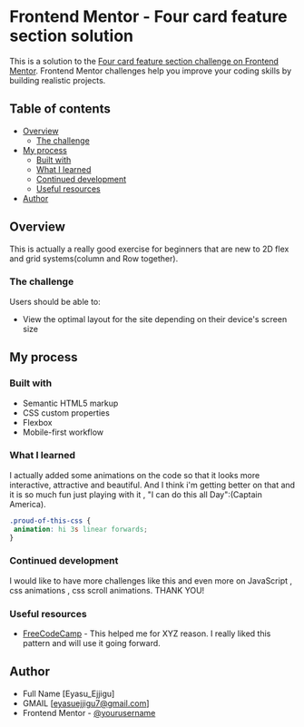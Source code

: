 # Frontend Mentor - Four card feature section solution

This is a solution to the [Four card feature section challenge on Frontend Mentor](https://www.frontendmentor.io/challenges/four-card-feature-section-weK1eFYK). Frontend Mentor challenges help you improve your coding skills by building realistic projects.

## Table of contents

- [Overview](#overview)
  - [The challenge](#the-challenge)
- [My process](#my-process)
  - [Built with](#built-with)
  - [What I learned](#what-i-learned)
  - [Continued development](#continued-development)
  - [Useful resources](#useful-resources)
- [Author](#author)

## Overview

This is actually a really good exercise for beginners that are new to 2D flex and grid systems(column and Row together).

### The challenge

Users should be able to:

- View the optimal layout for the site depending on their device's screen size

## My process

### Built with

- Semantic HTML5 markup
- CSS custom properties
- Flexbox
- Mobile-first workflow

### What I learned

 I actually added some animations on the code so that it looks more interactive, attractive and
 beautiful.
  And I think i'm getting better on that and it is so much fun just playing with it ,
  "I can do this all Day":(Captain America).

```css
.proud-of-this-css {
 animation: hi 3s linear forwards;
}
```

### Continued development

  I would like to have more challenges like this and even more on JavaScript ,
  css animations , css scroll animations. THANK YOU!

### Useful resources

- [FreeCodeCamp](https://www.YouTube.com/freecodecamp) - This helped me for XYZ reason. I really liked this pattern and will use it going forward.

## Author

- Full Name [Eyasu_Ejjigu]
- GMAIL [eyasuejjigu7@gmail.com]
- Frontend Mentor - [@yourusername](https://www.frontendmentor.io/profile/shaghisz)
